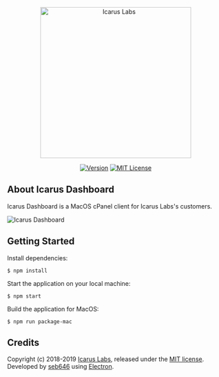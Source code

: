 <div align="center"><a href="https://icaruslabs.io"><img src="https://icaruslabs.io/images/logo-gold.png" alt="Icarus Labs" width="350"/></a>

[![Version](https://img.shields.io/badge/version-1.0.0-brightgreen.svg "Version")](https://github.com/icaruslabs/icarus-dashboard/releasesd) [![MIT License](https://img.shields.io/badge/license-MIT-blue.svg "MIT License")](https://github.com/icaruslabs/icarus-dashboard/blob/master/LICENSE)
</div>

## About Icarus Dashboard
Icarus Dashboard is a MacOS cPanel client for Icarus Labs's customers.

![Icarus Dashboard](https://icaruslabs.io/images/screenshots/dashboard.png)

## Getting Started
Install dependencies:
```
$ npm install
```
Start the application on your local machine:

```
$ npm start
```
 
Build the application for MacOS:
```
$ npm run package-mac
```

## Credits
Copyright (c) 2018-2019 [Icarus Labs](https://icaruslabs.io), released under the [MIT license](https://github.com/icaruslabs/icarus-desktop/blob/master/LICENSE). Developed by [seb646](https://github.com/seb646) using [Electron](https://electronjs.org).
